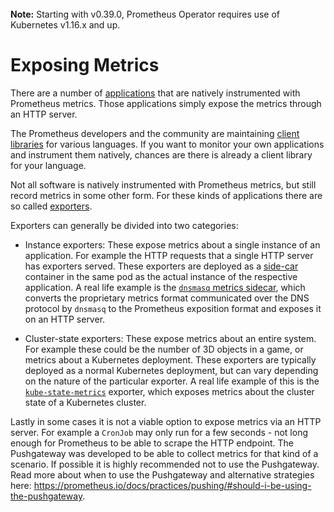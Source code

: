 <br>
<div class="alert alert-info" role="alert">
    <i class="fa fa-exclamation-triangle"></i><b> Note:</b> Starting with v0.39.0, Prometheus Operator requires use of Kubernetes v1.16.x and up.
</div>

# Exposing Metrics

There are a number of [applications](https://prometheus.io/docs/instrumenting/exporters/#directly-instrumented-software) that are natively instrumented with Prometheus metrics. Those applications simply expose the metrics through an HTTP server.

The Prometheus developers and the community are maintaining [client libraries](https://prometheus.io/docs/instrumenting/clientlibs/#client-libraries) for various languages. If you want to monitor your own applications and instrument them natively, chances are there is already a client library for your language.

Not all software is natively instrumented with Prometheus metrics, but still record metrics in some other form. For these kinds of applications there are so called [exporters](https://prometheus.io/docs/instrumenting/exporters/#third-party-exporters).

Exporters can generally be divided into two categories:

* Instance exporters: These expose metrics about a single instance of an application. For example the HTTP requests that a single HTTP server has exporters served. These exporters are deployed as a [side-car](http://blog.kubernetes.io/2015/06/the-distributed-system-toolkit-patterns.html) container in the same pod as the actual instance of the respective application.  A real life example is the [`dnsmasq` metrics sidecar](https://github.com/kubernetes/dns/blob/master/docs/sidecar/README.md), which converts the proprietary metrics format communicated over the DNS protocol by `dnsmasq` to the Prometheus exposition format and exposes it on an HTTP server.

* Cluster-state exporters: These expose metrics about an entire system. For example these could be the number of 3D objects in a game, or metrics about a Kubernetes deployment. These exporters are typically deployed as a normal Kubernetes deployment, but can vary depending on the nature of the particular exporter. A real life example of this is the [`kube-state-metrics`](https://github.com/kubernetes/kube-state-metrics) exporter, which exposes metrics about the cluster state of a Kubernetes cluster.

Lastly in some cases it is not a viable option to expose metrics via an HTTP server. For example a `CronJob` may only run for a few seconds - not long enough for Prometheus to be able to scrape the HTTP endpoint. The Pushgateway was developed to be able to collect metrics for that kind of a scenario. If possible it is highly recommended not to use the Pushgateway. Read more about when to use the Pushgateway and alternative strategies here: https://prometheus.io/docs/practices/pushing/#should-i-be-using-the-pushgateway.
